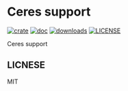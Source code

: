 # Ceres support

[![crate](https://img.shields.io/crates/v/ceres-support.svg)](https://crates.io/crates/ceres-support)
[![doc](https://img.shields.io/badge/current-docs-brightgreen.svg)](https://docs.rs/ceres-support/)
[![downloads](https://img.shields.io/crates/d/ceres-support.svg)](https://crates.io/crates/ceres-support)
[![LICENSE](https://img.shields.io/crates/l/ceres-support.svg)](https://choosealicense.com/licenses/apache-2.0/)

Ceres support

## LICNESE

MIT
